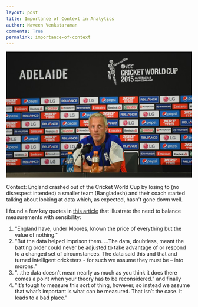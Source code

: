 ```yaml
---
layout: post
title: Importance of Context in Analytics
author: Naveen Venkataraman
comments: True
permalink: importance-of-context
---
```


<img src="../images/importance-of-context-img/465551978-610x413.jpg"/>

Context: England crashed out of the Cricket World Cup by losing to (no disrespect intended) a smaller team (Bangladesh) and their coach started talking about looking at data which, as expected, hasn't gone down well.

I found a few key quotes in [this article](http://blogs.spectator.co.uk/coffeehouse/2015/03/weve-got-to-look-at-the-data-english-cricket-kills-itself/) that illustrate the need to balance measurements with sensibility:

1. "England have, under Moores, known the price of everything but the value of nothing."
2. "But the data helped imprison them. ...The data, doubtless, meant the batting order could never be adjusted to take advantage of or respond to a changed set of circumstances. The data said this and that and turned intelligent cricketers - for such we assume they must be – into morons."
3. "...the data doesn’t mean nearly as much as you think it does there comes a point when your theory has to be reconsidered."
and finally
4. "It’s tough to measure this sort of thing, however, so instead we assume that what’s important is what can be measured. That isn’t the case. It leads to a bad place."
